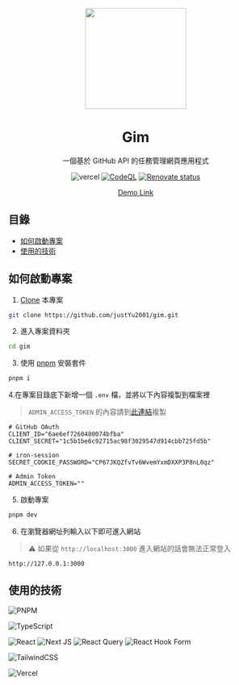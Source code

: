 <p align="center">
  <a href="https://gim-yu-2001.vercel.app">
    <img width="200" src="https://user-images.githubusercontent.com/49834964/228999162-77c770f0-88c6-47ed-8b3e-ee0733cf83c4.png">
  </a>
</p>

<h1 align="center">Gim</h1>

<div align="center">

一個基於 GitHub API 的任務管理網頁應用程式

![vercel][vercel-image] [![CodeQL][codeql-image]][codeql-workflow-url] [![Renovate status][renovate-image]][renovate-dashboard-url]

[vercel-image]: https://vercelbadge.vercel.app/api/justYu2001/gim?style=plastic
[codeql-image]: https://github.com/justYu2001/gim/workflows/CodeQL/badge.svg
[codeql-workflow-url]: https://github.com/justYu2001/gim/actions?query=workflow%3ACodeQL
[renovate-image]: https://img.shields.io/badge/renovate-enabled-brightgreen.svg?style=plastic
[renovate-dashboard-url]: https://github.com/justYu2001/gim/issues/4

[Demo Link](https://gim-yu-2001.vercel.app)
</div>

## 目錄

- [如何啟動專案](#%E5%A6%82%E4%BD%95%E5%95%9F%E5%8B%95%E5%B0%88%E6%A1%88)
- [使用的技術](#%E4%BD%BF%E7%94%A8%E7%9A%84%E6%8A%80%E8%A1%93)

## 如何啟動專案

1. [Clone](https://docs.github.com/en/repositories/creating-and-managing-repositories/cloning-a-repository) 本專案

```bash
git clone https://github.com/justYu2001/gim.git
```

2. 進入專案資料夾

```bash
cd gim
```

3. 使用 [pnpm](https://pnpm.io/) 安裝套件

```bash
pnpm i
```

4.在專案目錄底下新增一個 `.env` 檔，並將以下內容複製到檔案裡

> `ADMIN_ACCESS_TOKEN` 的內容請到[此連結](https://hackmd.io/@Yu2001/BJyhrl4bn)複製

```
# GitHub OAuth
CLIENT_ID="6ae6ef7260480074bfba"
CLIENT_SECRET="1c5b1be6c92715ac98f3029547d914cbb725fd5b"

# iron-session
SECRET_COOKIE_PASSWORD="CP67JKQZfvTv6WvemYxmDXXP3P8nL0qz"

# Admin Token
ADMIN_ACCESS_TOKEN=""
```

5. 啟動專案


```bash
pnpm dev
```

6. 在瀏覽器網址列輸入以下即可進入網站

> :warning: 如果從 `http://localhost:3000` 進入網站的話會無法正常登入
```
http://127.0.0.1:3000
```



## 使用的技術

![PNPM](https://img.shields.io/badge/pnpm-%234a4a4a.svg?style=for-the-badge&logo=pnpm&logoColor=f69220)

![TypeScript](https://img.shields.io/badge/typescript-%23007ACC.svg?style=for-the-badge&logo=typescript&logoColor=white)

![React](https://img.shields.io/badge/react-%2320232a.svg?style=for-the-badge&logo=react&logoColor=%2361DAFB) ![Next JS](https://img.shields.io/badge/Next-black?style=for-the-badge&logo=next.js&logoColor=white) ![React Query](https://img.shields.io/badge/-React%20Query-FF4154?style=for-the-badge&logo=react%20query&logoColor=white) ![React Hook Form](https://img.shields.io/badge/React%20Hook%20Form-%23EC5990.svg?style=for-the-badge&logo=reacthookform&logoColor=white)

![TailwindCSS](https://img.shields.io/badge/tailwindcss-%2338B2AC.svg?style=for-the-badge&logo=tailwind-css&logoColor=white)

![Vercel](https://img.shields.io/badge/vercel-%23000000.svg?style=for-the-badge&logo=vercel&logoColor=white)

